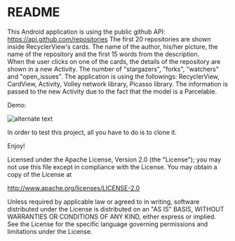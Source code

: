 # README #

This Android application is using the public github API: https://api.github.com/repositories
The first 20 repositories are shown inside RecyclerView's cards. The name of the author, his/her picture, the name of the repository and the first 15 words from the description.  
When the user clicks on one of the cards, the details of the repository are shown in a new Activity. The number of "stargazers", 
"forks", "watchers" and "open_issues". 
The application is using the followings: RecyclerView, CardView, Activity, Volley network library, Picasso library. The information is passed to the new Activity due to the fact that the model is a Parcelable.

Demo:

![alternate text](https://github.com/OctavianIonel/VolleyRecyclerViewParcelable/blob/master/VolleyRecyclerViewParcelable.gif)

In order to test this project, all you have to do is to clone it.

Enjoy!

Licensed under the Apache License, Version 2.0 (the "License");
you may not use this file except in compliance with the License.
You may obtain a copy of the License at

   http://www.apache.org/licenses/LICENSE-2.0

Unless required by applicable law or agreed to in writing, software
distributed under the License is distributed on an "AS IS" BASIS,
WITHOUT WARRANTIES OR CONDITIONS OF ANY KIND, either express or implied.
See the License for the specific language governing permissions and
limitations under the License.

